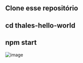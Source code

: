 ## Clone esse repositório


## cd thales-hello-world

## npm start


![image](https://github.com/thaleshenrique77/thales-hello-world/assets/112666743/39d5a096-aeef-43b7-919c-18e1ac50b599)
